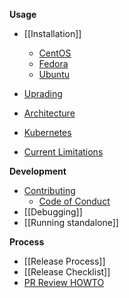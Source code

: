 **Usage**
* [[Installation]]
  * [CentOS](/clearcontainers/runtime/wiki/Installing-Clear-Containers-3.0-on-CentOS)
  * [Fedora](/clearcontainers/runtime/wiki/Installing-Clear-Containers-3.0-on-Fedora)
  * [Ubuntu](/clearcontainers/runtime/wiki/Installing-Clear-Containers-3.0-on-Ubuntu)

* [Uprading](/clearcontainers/runtime/blob/master/docs/upgrading.md)

* [Architecture](/clearcontainers/runtime/blob/master/docs/architecture/architecture.md)

* [Kubernetes](/clearcontainers/runtime/wiki/Clear-Containers-and-Kubernetes)

* [Current Limitations](/clearcontainers/runtime/wiki/Current-Limitations)

**Development**
* [Contributing](/clearcontainers/runtime/blob/master/CONTRIBUTING.md)
  * [Code of Conduct](/clearcontainers/runtime/blob/master/CODE_OF_CONDUCT.md)
* [[Debugging]]
* [[Running standalone]]

**Process**
* [[Release Process]]
* [[Release Checklist]]
* [PR Review HOWTO](https://github.com/01org/cc-oci-runtime/wiki/PR-Review-HOWTO)
